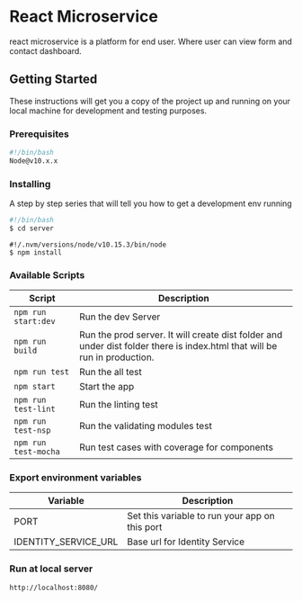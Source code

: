 # React Microservice

react microservice is a platform for end user. Where user can view form and contact dashboard.

## Getting Started

These instructions will get you a copy of the project up and running on your local machine for development and testing purposes.

### Prerequisites

```bash
#!/bin/bash
Node@v10.x.x
```

### Installing

A step by step series that will tell you how to get a development env running

```bash
#!/bin/bash
$ cd server
```

```node
#!/.nvm/versions/node/v10.15.3/bin/node
$ npm install
```

### Available Scripts

| Script                   | Description                                                                                                               |
| -------------            | ------------------------------------------------------------------------------------------------------------------------- |
| `npm run start:dev`      | Run the dev Server                                                                                                        |
| `npm run build`          | Run the prod server. It will create dist folder and under dist folder there is index.html that will be run in production. |
| `npm run test`           | Run the all test                                                                                                          |
| `npm start`              | Start the app                                                                                                             |
| `npm run test-lint`      | Run the linting test                                                                                                      |
| `npm run test-nsp`       | Run the validating modules test                                                                                           |
| `npm run test-mocha`     | Run test cases with coverage for components                                                                               |

### Export environment variables

| Variable                       | Description                                                                                                               |
| -------------------            | --------------------------------------------------------------------------------------------------------------------------|
| PORT                           | Set this variable to run your app on this port                                                                            |
| IDENTITY_SERVICE_URL           | Base url for Identity Service                                                                                             |

### Run at local server

```bash
http://localhost:8080/
```
